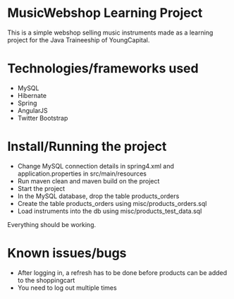 # MusicWebshop Learning Project

This is a simple webshop selling music instruments made as a learning project for the Java Traineeship of YoungCapital.

# Technologies/frameworks used
- MySQL
- Hibernate
- Spring
- AngularJS
- Twitter Bootstrap

# Install/Running the project
- Change MySQL connection details in spring4.xml and application.properties in src/main/resources
- Run maven clean and maven build on the project
- Start the project
- In the MySQL database, drop the table products_orders
- Create the table products_orders using misc/products_orders.sql
- Load instruments into the db using misc/products_test_data.sql

Everything should be working.

# Known issues/bugs
- After logging in, a refresh has to be done before products can be added to the shoppingcart
- You need to log out multiple times
